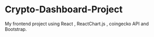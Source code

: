 # Crypto-Dashboard-Project
My frontend project using React , ReactChart.js , coingecko API and Bootstrap.
